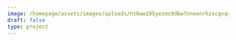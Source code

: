 ```yaml
---
image: /homepage/assets/images/uploads/nt6ww185yezms9dbw7nneenrhzscqvqvgloab5_d7eoc0bsdur2l-_xnswjoh9rjyeq4a7km80-s2048.jpg
draft: false
type: project
---
```

